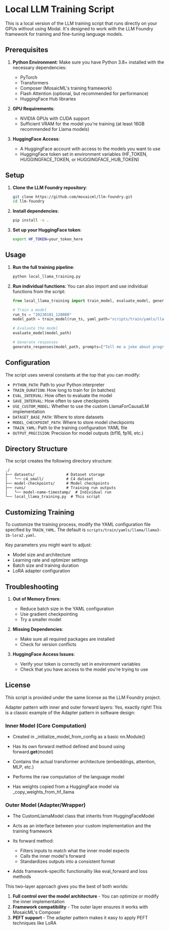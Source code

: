 # Local LLM Training Script

This is a local version of the LLM training script that runs directly on your GPUs without using Modal. It's designed to work with the LLM Foundry framework for training and fine-tuning language models.

## Prerequisites

1. **Python Environment**: Make sure you have Python 3.8+ installed with the necessary dependencies:
   - PyTorch
   - Transformers
   - Composer (MosaicML's training framework)
   - Flash Attention (optional, but recommended for performance)
   - HuggingFace Hub libraries

2. **GPU Requirements**: 
   - NVIDIA GPUs with CUDA support
   - Sufficient VRAM for the model you're training (at least 16GB recommended for Llama models)

3. **HuggingFace Access**:
   - A HuggingFace account with access to the models you want to use
   - HuggingFace token set in environment variables (HF_TOKEN, HUGGINGFACE_TOKEN, or HUGGINGFACE_HUB_TOKEN)

## Setup

1. **Clone the LLM Foundry repository**:
   ```bash
   git clone https://github.com/mosaicml/llm-foundry.git
   cd llm-foundry
   ```

2. **Install dependencies**:
   ```bash
   pip install -e .
   ```

3. **Set up your HuggingFace token**:
   ```bash
   export HF_TOKEN=your_token_here
   ```

## Usage

1. **Run the full training pipeline**:
   ```bash
   python local_llama_training.py
   ```

2. **Run individual functions**:
   You can also import and use individual functions from the script:
   ```python
   from local_llama_training import train_model, evaluate_model, generate_responses
   
   # Train a model
   run_ts = "20230101_120000"
   model_path = train_model(run_ts, yaml_path="scripts/train/yamls/llama/llama3-1b-lora2.yaml")
   
   # Evaluate the model
   evaluate_model(model_path)
   
   # Generate responses
   generate_responses(model_path, prompts=["Tell me a joke about programming"])
   ```

## Configuration

The script uses several constants at the top that you can modify:

- `PYTHON_PATH`: Path to your Python interpreter
- `TRAIN_DURATION`: How long to train for (in batches)
- `EVAL_INTERVAL`: How often to evaluate the model
- `SAVE_INTERVAL`: How often to save checkpoints
- `USE_CUSTOM_MODEL`: Whether to use the custom LlamaForCausalLM implementation
- `DATASET_BASE_PATH`: Where to store datasets
- `MODEL_CHECKPOINT_PATH`: Where to store model checkpoints
- `TRAIN_YAML`: Path to the training configuration YAML file
- `OUTPUT_PRECISION`: Precision for model outputs (bf16, fp16, etc.)

## Directory Structure

The script creates the following directory structure:

```
./
├── datasets/              # Dataset storage
│   └── c4_small/          # C4 dataset
├── model-checkpoints/     # Model checkpoints
├── runs/                  # Training run outputs
│   └── model-name-timestamp/  # Individual run
└── local_llama_training.py  # This script
```

## Customizing Training

To customize the training process, modify the YAML configuration file specified by `TRAIN_YAML`. The default is `scripts/train/yamls/llama/llama3-1b-lora2.yaml`.

Key parameters you might want to adjust:
- Model size and architecture
- Learning rate and optimizer settings
- Batch size and training duration
- LoRA adapter configuration

## Troubleshooting

1. **Out of Memory Errors**:
   - Reduce batch size in the YAML configuration
   - Use gradient checkpointing
   - Try a smaller model

2. **Missing Dependencies**:
   - Make sure all required packages are installed
   - Check for version conflicts

3. **HuggingFace Access Issues**:
   - Verify your token is correctly set in environment variables
   - Check that you have access to the model you're trying to use

## License

This script is provided under the same license as the LLM Foundry project. 

Adapter pattern with inner and outer forward layers:
Yes, exactly right! This is a classic example of the Adapter pattern in software design:

### Inner Model (Core Computation)
- Created in _initialize_model_from_config as a basic nn.Module()

- Has its own  forward method defined and bound using forward.__get__(model)

- Contains the actual transformer architecture (embeddings, attention, MLP, etc.)
- Performs the raw computation of the language model
- Has weights copied from a HuggingFace model via _copy_weights_from_hf_llama

### Outer Model (Adapter/Wrapper)
- The CustomLlamaModel class that inherits from HuggingFaceModel


- Acts as an interface between your custom implementation and the training framework
- Its forward method:
  - Filters inputs to match what the inner model expects
  - Calls the inner model's forward
  - Standardizes outputs into a consistent format
- Adds framework-specific functionality like eval_forward and loss methods

This two-layer approach gives you the best of both worlds:

1. **Full control over the model architecture** - You can optimize or modify the inner implementation
2. **Framework compatibility** - The outer layer ensures it works with MosaicML's Composer
3. **PEFT support** - The adapter pattern makes it easy to apply PEFT techniques like LoRA
